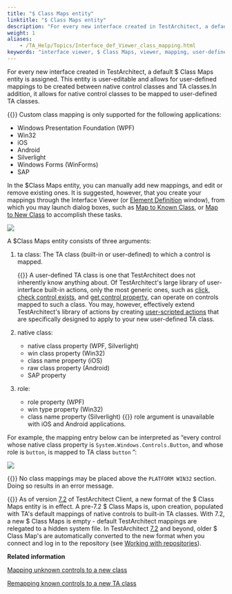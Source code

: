 ```yaml
--- 
title: "$ Class Maps entity"
linktitle: "$ Class Maps entity"
description: "For every new interface created in TestArchitect, a default $ Class Maps entity is assigned. This entity is user-editable and allows for user-defined mappings to be created between native control classes and TA classes."
weight: 1
aliases: 
    - /TA_Help/Topics/Interface_def_Viewer_class_mapping.html
keywords: "interface viewer, $ Class Maps, viewer, mapping, user-defined TA class"
---
```


For every new interface created in TestArchitect, a default $ Class Maps entity is assigned. This entity is user-editable and allows for user-defined mappings to be created between native control classes and TA classes.In addition, it allows for native control classes to be mapped to user-defined TA classes.

{{<important>}} Custom class mapping is only supported for the following applications:

-   Windows Presentation Foundation \(WPF\)
-   Win32
-   iOS
-   Android
-   Silverlight
-   Windows Forms \(WinForms\)
-   SAP

In the $Class Maps entity, you can manually add new mappings, and edit or remove existing ones. It is suggested, however, that you create your mappings through the Interface Viewer \(or [Element Definition](/user-guide/interface-definitions/interface-capturing-commands/point-to-identify-tool/) window\), from which you may launch dialog boxes, such as [Map to Known Class](/user-guide/interface-definitions/class-mapping/mapping-unknown-controls/mapping-unknown-controls-to-a-known-class), or [Map to New Class](/user-guide/interface-definitions/class-mapping/mapping-unknown-controls/mapping-unknown-controls-to-a-new-class) to accomplish these tasks.

![](/images/TA_Help/Images/Class_maps_entity.png)

A $Class Maps entity consists of three arguments:

1.  ta class: The TA class \(built-in or user-defined\) to which a control is mapped.

    {{<note>}} A user-defined TA class is one that TestArchitect does not inherently know anything about. Of TestArchitect's large library of user-interface built-in actions, only the most generic ones, such as [click](/automation-guide/action-based-testing-language/built-in-actions/system-actions/mouse/click), [check control exists](/automation-guide/action-based-testing-language/built-in-actions/user-interface-actions/control-element/check-control-exists), and [get control property](/automation-guide/action-based-testing-language/built-in-actions/user-interface-actions/control-element/get-control-property), can operate on controls mapped to such a class. You may, however, effectively extend TestArchitect's library of actions by creating [user-scripted actions](/testarchitect-tutorial/part-3-extending-testarchitect/lesson-8-using-an-automation-harness/understanding-harnesses) that are specifically designed to apply to your new user-defined TA class.

2.  native class:
    -   native class property \(WPF, Silverlight\)
    -   win class property \(Win32\)
    -   class name property \(iOS\)
    -   raw class property \(Android\)
    -   SAP property
3.  role:

    -   role property \(WPF\)
    -   win type property \(Win32\)
    -   class name property \(Silverlight\)
    {{<restriction>}} role argument is unavailable with iOS and Android applications.


For example, the mapping entry below can be interpreted as “every control whose native class property is `System.Windows.Controls.Button`, and whose role is `button`, is mapped to TA class `button` ”:

![](/images/TA_Help/Images/Class_mapping_example.png)

{{<restriction>}} No class mappings may be placed above the `PLATFORM WIN32` section. Doing so results in an error message.

{{<important>}} As of version [7.2](/user-guide/version-history/features-added-to-testarchitect-7-2) of TestArchitect Client, a new format of the $ Class Maps entity is in effect. A pre-7.2 $ Class Maps is, upon creation, populated with TA's default mappings of native controls to built-in TA classes. With 7.2, a new $ Class Maps is empty - default TestArchitect mappings are relegated to a hidden system file. In TestArchitect [7.2](/user-guide/version-history/features-added-to-testarchitect-7-2) and beyond, older $ Class Map's are automatically converted to the new format when you connect and log in to the repository \(see [Working with repositories](/user-guide/getting-started/working-with-repositories/)\).



**Related information**  


[Mapping unknown controls to a new class](/user-guide/interface-definitions/class-mapping/mapping-unknown-controls/mapping-unknown-controls-to-a-new-class)

[Remapping known controls to a new TA class](/user-guide/interface-definitions/class-mapping/remapping-known-controls/remapping-known-controls-to-a-new-ta-class)


